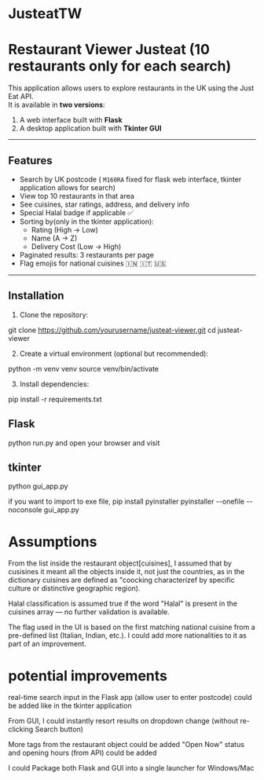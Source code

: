 # JusteatTW

#  Restaurant Viewer Justeat (10 restaurants only for each search)

This application allows users to explore restaurants in the UK using the Just Eat API.  
It is available in **two versions**:

1. A web interface built with **Flask**  
2.  A desktop application built with **Tkinter GUI** 
---

##  Features

- Search by UK postcode ( `M160RA` fixed for flask web interface, tkinter application allows for search)
- View top 10 restaurants in that area
- See cuisines, star ratings, address, and delivery info
- Special Halal badge if applicable ✅
- Sorting by(only in the tkinter application):
  - Rating (High → Low) 
  - Name (A → Z)
  - Delivery Cost (Low → High)
- Paginated results: 3 restaurants per page
- Flag emojis for national cuisines 🇮🇳 🇮🇹 🇺🇸

---

##  Installation

1. Clone the repository:

git clone https://github.com/yourusername/justeat-viewer.git
cd justeat-viewer


2. Create a virtual environment (optional but recommended):


python -m venv venv
source venv/bin/activate  

3. Install dependencies:


pip install -r requirements.txt



## Flask 

python run.py and open your browser and visit 

## tkinter

python gui_app.py

if you want to import to exe file, pip install pyinstaller
pyinstaller --onefile --noconsole gui_app.py


# Assumptions 

From the list inside the restaurant object[cuisines], I assumed that by cusisines it meant all the objects inside it, not just the countries, as in the dictionary cuisines are defined as "coocking characterizef by specific culture or distinctive geographic region). 

Halal classification is assumed true if the word "Halal" is present in the cuisines array — no further validation is available.

The flag used in the UI is based on the first matching national cuisine from a pre-defined list (Italian, Indian, etc.). I could add more nationalities to it as part of an improvement.


# potential improvements

real-time search input in the Flask app (allow user to enter postcode) could be added like in the tkinter application

From GUI, I could instantly resort results on dropdown change (without re-clicking Search button)

More tags from the restaurant object could be added "Open Now" status and opening hours (from API) could be added

I could Package both Flask and GUI into a single launcher for Windows/Mac



